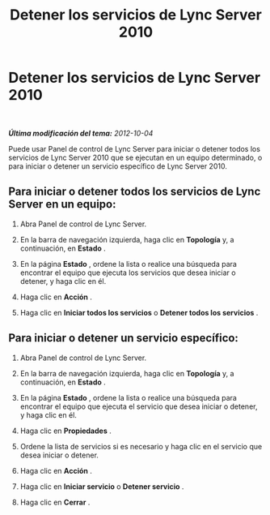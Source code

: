 ﻿---
title: Detener los servicios de Lync Server 2010
TOCTitle: Detener los servicios de Lync Server 2010
ms:assetid: bbb29565-819c-4f6f-a222-22494e56e91a
ms:mtpsurl: https://technet.microsoft.com/es-es/library/JJ721863(v=OCS.15)
ms:contentKeyID: 49889654
ms.date: 01/07/2017
mtps_version: v=OCS.15
ms.translationtype: HT
---

# Detener los servicios de Lync Server 2010

 

_**Última modificación del tema:** 2012-10-04_

Puede usar Panel de control de Lync Server para iniciar o detener todos los servicios de Lync Server 2010 que se ejecutan en un equipo determinado, o para iniciar o detener un servicio específico de Lync Server 2010.

## Para iniciar o detener todos los servicios de Lync Server en un equipo:

1.  Abra Panel de control de Lync Server.

2.  En la barra de navegación izquierda, haga clic en **Topología** y, a continuación, en **Estado** .

3.  En la página **Estado** , ordene la lista o realice una búsqueda para encontrar el equipo que ejecuta los servicios que desea iniciar o detener, y haga clic en él.

4.  Haga clic en **Acción** .

5.  Haga clic en **Iniciar todos los servicios** o **Detener todos los servicios** .

## Para iniciar o detener un servicio específico:

1.  Abra Panel de control de Lync Server.

2.  En la barra de navegación izquierda, haga clic en **Topología** y, a continuación, en **Estado** .

3.  En la página **Estado** , ordene la lista o realice una búsqueda para encontrar el equipo que ejecuta el servicio que desea iniciar o detener, y haga clic en él.

4.  Haga clic en **Propiedades** .

5.  Ordene la lista de servicios si es necesario y haga clic en el servicio que desea iniciar o detener.

6.  Haga clic en **Acción** .

7.  Haga clic en **Iniciar servicio** o **Detener servicio** .

8.  Haga clic en **Cerrar** .

